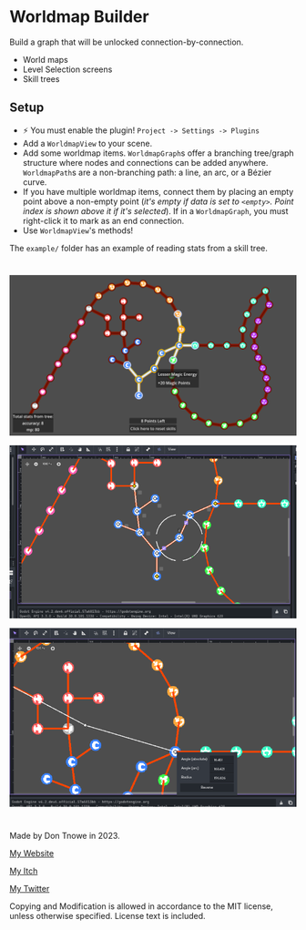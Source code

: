 # Worldmap Builder

Build a graph that will be unlocked connection-by-connection.

- World maps
- Level Selection screens
- Skill trees

## Setup

- ⚡ You must enable the plugin! `Project -> Settings -> Plugins`
- Add a `WorldmapView` to your scene.
- Add some worldmap items. `WorldmapGraph`s offer a branching tree/graph structure where nodes and connections can be added anywhere. `WorldmapPath`s are a non-branching path: a line, an arc, or a Bézier curve.
- If you have multiple worldmap items, connect them by placing an empty point above a non-empty point (*it's empty if data is set to `<empty>`. Point index is shown above it if it's selected*). If in a `WorldmapGraph`, you must right-click it to mark as an end connection.
- Use `WorldmapView`'s methods!

The `example/` folder has an example of reading stats from a skill tree.

#

![](images/2023-10-15-18-29-49.png)

![](images/2023-10-15-18-30-59.png)

![](images/2023-10-15-18-35-01.png)

#

Made by Don Tnowe in 2023.

[My Website](https://redbladegames.netlify.app)

[My Itch](https://don-tnowe.itch.io)

[My Twitter](https://twitter.com/don_tnowe)

Copying and Modification is allowed in accordance to the MIT license, unless otherwise specified. License text is included.
